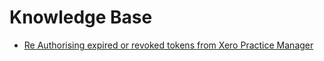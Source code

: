 # Knowledge Base

- [Re Authorising expired or revoked tokens from Xero Practice Manager](KB20110901-expiredtokens.md)